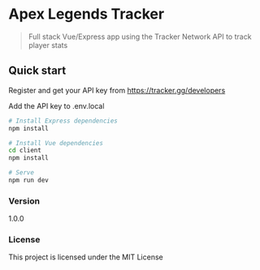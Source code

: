 # Apex Legends Tracker

> Full stack Vue/Express app using the Tracker Network API to track player stats

## Quick start

Register and get your API key from https://tracker.gg/developers

Add the API key to .env.local

```bash
# Install Express dependencies
npm install

# Install Vue dependencies
cd client
npm install

# Serve
npm run dev
```

### Version

1.0.0

### License

This project is licensed under the MIT License